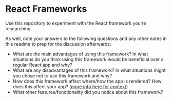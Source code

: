 # React Frameworks

Use this repository to experiment with the React framework you're researching. 

As well, note your answers to the following questions and any other notes in this readme to prep for the discussion afterwards:

- What are the main advantages of using this framework? In what situations do you think using this framework would be beneficial over a regular React app and why?
- What are any disadvantages of this framework? In what situations might you chose not to use this framework and why?  
- How does this framework affect where/how the app is rendered? How does this affect your app? ([more info here for context](https://medium.com/@prashantramnyc/server-side-rendering-ssr-vs-client-side-rendering-csr-vs-pre-rendering-using-static-site-89f2d05182ef))
- What other features/functionality did you notice about this framework?
